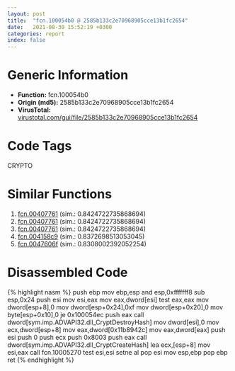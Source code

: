```yaml
---
layout: post
title:  "fcn.100054b0 @ 2585b133c2e70968905cce13b1fc2654"
date:   2021-08-30 15:52:19 +0300
categories: report
index: false
---
```


# Generic Information
- **Function:** fcn.100054b0
- **Origin (md5):** 2585b133c2e70968905cce13b1fc2654
- **VirusTotal:** [virustotal.com/gui/file/2585b133c2e70968905cce13b1fc2654][virustotal_ref]

# Code Tags
<span class="tag" id="CRYPTO">CRYPTO</span>


# Similar Functions

1. [fcn.00407761][similar_1_ref] (sim.: 0.8424722735868694)
2. [fcn.00407761][similar_2_ref] (sim.: 0.8424722735868694)
3. [fcn.00407761][similar_3_ref] (sim.: 0.8424722735868694)
4. [fcn.004158c9][similar_4_ref] (sim.: 0.8372698513053045)
5. [fcn.0047606f][similar_5_ref] (sim.: 0.8308002392052254)


# Disassembled Code

{% highlight nasm %}
push ebp
mov ebp,esp
and esp,0xfffffff8
sub esp,0x24
push esi
mov esi,eax
mov eax,dword[esi]
test eax,eax
mov dword[esp+8],0
mov dword[esp+0x24],0xf
mov dword[esp+0x20],0
mov byte[esp+0x10],0
je 0x100054ec
push eax
call dword[sym.imp.ADVAPI32.dll_CryptDestroyHash]
mov dword[esi],0
mov ecx,dword[esp+8]
mov eax,dword[0x11b8942c]
mov eax,dword[eax]
push esi
push 0
push ecx
push 0x8003
push eax
call dword[sym.imp.ADVAPI32.dll_CryptCreateHash]
lea ecx,[esp+8]
mov esi,eax
call fcn.10005270
test esi,esi
setne al
pop esi
mov esp,ebp
pop ebp
ret
{% endhighlight %}


[similar_1_ref]: /report/fcn.00407761@8f8b2c5d43e03af62d4bc097b3275f12
[similar_2_ref]: /report/fcn.00407761@e7582fc3dadb394a1457ab7e7fbbe9a7
[similar_3_ref]: /report/fcn.00407761@6c8b5339bada4cbd03f0f446da640707
[similar_4_ref]: /report/fcn.004158c9@44e1ffcf4e71f4505c09d520fd75f1e4
[similar_5_ref]: /report/fcn.0047606f@912f1d013a0d6151bc7a7cef6da1b2a0
[virustotal_ref]: https://www.virustotal.com/gui/file/2585b133c2e70968905cce13b1fc2654